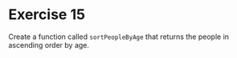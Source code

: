 # Exercise 15

Create a function called `sortPeopleByAge` that returns the people in ascending order by age.
